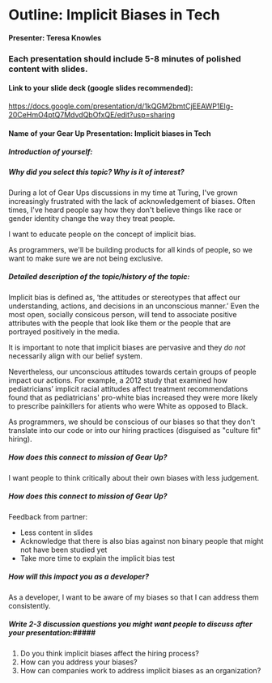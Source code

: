 # Outline: Implicit Biases in Tech # 
#### Presenter: Teresa Knowles ####

### Each presentation should include 5-8 minutes of polished content with slides. 
  
#### Link to your slide deck (google slides recommended): ####
https://docs.google.com/presentation/d/1kQGM2bmtCjEEAWP1Elg-20CeHmO4ptQ7MdvdQbOfxQE/edit?usp=sharing
  
#### Name of your Gear Up Presentation:  Implicit biases in Tech ####
  
##### Introduction of yourself: ##### 
  
  
##### Why did you select this topic?  Why is it of interest? #####
During a lot of Gear Ups discussions in my time at Turing, I've grown increasingly frustrated with the lack of acknowledgement of biases. Often times, I've heard people say how they don't believe things like race or gender identity change the way they treat people. 

I want to educate people on the concept of implicit bias. 

As programmers, we'll be building products for all kinds of people, so we want to make sure we are not being exclusive. 

##### Detailed description of the topic/history of the topic: #####  

Implicit bias is defined as, ‘the attitudes or stereotypes that affect our understanding, actions, and decisions in an unconscious manner.’ Even the most open, socially consicous person, will tend to associate positive attributes with the people that look like them or the people that are portrayed positively in the media. 

It is important to note that implicit biases are pervasive and they _do not_ necessarily align with our belief system. 

Nevertheless, our unconscious attitudes towards certain groups of people impact our actions. For example, a 2012 study that examined how pediatricians’ implicit racial attitudes affect treatment recommendations found that as pediatricians' pro-white bias increased they were more likely to prescribe painkillers for atients who were White as opposed to Black.

As programmers, we should be conscious of our biases so that they don't translate into our code or into our hiring practices (disguised as "culture fit" hiring). 

##### How does this connect to mission of Gear Up? #####  
I want people to think critically about their own biases with less judgement.

##### How does this connect to mission of Gear Up? #####  
Feedback from partner:
- Less content in slides
- Acknowledge that there is also bias against non binary people that might not have been studied yet
- Take more time to explain the implicit bias test


##### How will this impact you as a developer? #####  
As a developer, I want to be aware of my biases so that I can address them consistently. 

##### Write 2-3 discussion questions you might want people to discuss after your presentation:##### 
1. Do you think implicit biases affect the hiring process?
2. How can you address your biases?
3. How can companies work to address implicit biases as an organization?
